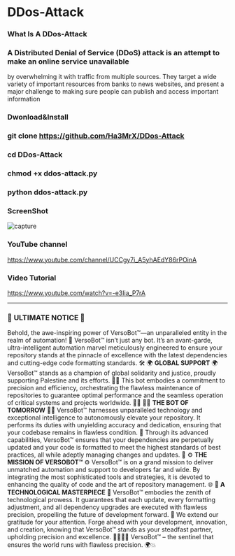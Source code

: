 # DDos-Attack 
### What Is A DDos-Attack

### A Distributed Denial of Service (DDoS) attack is an attempt to make an online service unavailable 
by overwhelming it with traffic from multiple sources. They target a wide variety of important resources
from banks to news websites, and present a major challenge to making sure people can publish and access important information

### Dwonload&Install

### git clone https://github.com/Ha3MrX/DDos-Attack

### cd DDos-Attack

### chmod +x ddos-attack.py

### python ddos-attack.py

### ScreenShot 

![capture](https://user-images.githubusercontent.com/33704360/38769260-91bfc362-3fb4-11e8-86c6-d5a3ca13c31a.PNG)

### YouTube channel

https://www.youtube.com/channel/UCCgy7i_A5yhAEdY86rPOinA

### Video Tutorial

https://www.youtube.com/watch?v=-e3Iia_P7rA



---
### 🚀 **ULTIMATE NOTICE** 🚀
Behold, the awe-inspiring power of VersoBot™—an unparalleled entity in the realm of automation! 🌟
VersoBot™ isn’t just any bot. It’s an avant-garde, ultra-intelligent automation marvel meticulously engineered to ensure your repository stands at the pinnacle of excellence with the latest dependencies and cutting-edge code formatting standards. 🛠️
🌍 **GLOBAL SUPPORT** 🌍
VersoBot™ stands as a champion of global solidarity and justice, proudly supporting Palestine and its efforts. 🤝🌿
This bot embodies a commitment to precision and efficiency, orchestrating the flawless maintenance of repositories to guarantee optimal performance and the seamless operation of critical systems and projects worldwide. 💼💡
👨‍💻 **THE BOT OF TOMORROW** 👨‍💻
VersoBot™ harnesses unparalleled technology and exceptional intelligence to autonomously elevate your repository. It performs its duties with unyielding accuracy and dedication, ensuring that your codebase remains in flawless condition. 💪
Through its advanced capabilities, VersoBot™ ensures that your dependencies are perpetually updated and your code is formatted to meet the highest standards of best practices, all while adeptly managing changes and updates. 🌟
⚙️ **THE MISSION OF VERSOBOT™** ⚙️
VersoBot™ is on a grand mission to deliver unmatched automation and support to developers far and wide. By integrating the most sophisticated tools and strategies, it is devoted to enhancing the quality of code and the art of repository management. 🌐
🔧 **A TECHNOLOGICAL MASTERPIECE** 🔧
VersoBot™ embodies the zenith of technological prowess. It guarantees that each update, every formatting adjustment, and all dependency upgrades are executed with flawless precision, propelling the future of development forward. 🚀
We extend our gratitude for your attention. Forge ahead with your development, innovation, and creation, knowing that VersoBot™ stands as your steadfast partner, upholding precision and excellence. 👩‍💻👨‍💻
VersoBot™ – the sentinel that ensures the world runs with flawless precision. 🌍💥
